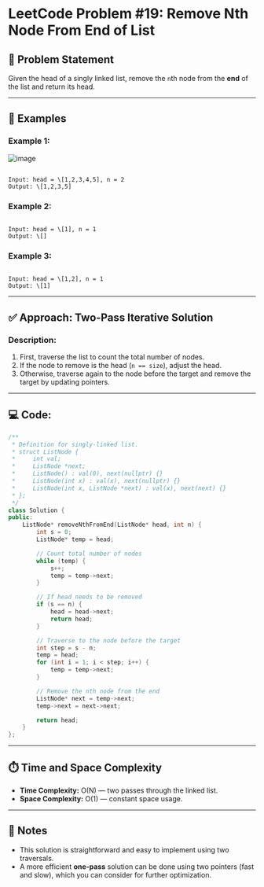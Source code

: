 # LeetCode Problem #19: Remove Nth Node From End of List

## 🧠 Problem Statement

Given the head of a singly linked list, remove the `n`th node from the **end** of the list and return its head.

---

## 🧪 Examples

### Example 1:
![image](https://github.com/user-attachments/assets/20028301-f1d3-41ed-864c-6297ae9486fb)

```

Input: head = \[1,2,3,4,5], n = 2
Output: \[1,2,3,5]

```

### Example 2:
```

Input: head = \[1], n = 1
Output: \[]

```

### Example 3:
```

Input: head = \[1,2], n = 1
Output: \[1]

````

---

## ✅ Approach: Two-Pass Iterative Solution

### Description:
1. First, traverse the list to count the total number of nodes.
2. If the node to remove is the head (`n == size`), adjust the head.
3. Otherwise, traverse again to the node before the target and remove the target by updating pointers.

---

## 💻 Code:

```cpp
/**
 * Definition for singly-linked list.
 * struct ListNode {
 *     int val;
 *     ListNode *next;
 *     ListNode() : val(0), next(nullptr) {}
 *     ListNode(int x) : val(x), next(nullptr) {}
 *     ListNode(int x, ListNode *next) : val(x), next(next) {}
 * };
 */
class Solution {
public:
    ListNode* removeNthFromEnd(ListNode* head, int n) {
        int s = 0;
        ListNode* temp = head;

        // Count total number of nodes
        while (temp) {
            s++;
            temp = temp->next;
        }

        // If head needs to be removed
        if (s == n) {
            head = head->next;
            return head;
        }

        // Traverse to the node before the target
        int step = s - n;
        temp = head;
        for (int i = 1; i < step; i++) {
            temp = temp->next;
        }

        // Remove the nth node from the end
        ListNode* next = temp->next;
        temp->next = next->next;

        return head;
    }
};
````

---

## ⏱️ Time and Space Complexity

* **Time Complexity:** O(N) — two passes through the linked list.
* **Space Complexity:** O(1) — constant space usage.

---

## 📌 Notes

* This solution is straightforward and easy to implement using two traversals.
* A more efficient **one-pass** solution can be done using two pointers (fast and slow), which you can consider for further optimization.

